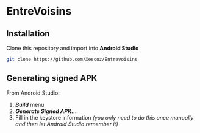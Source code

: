 # EntreVoisins

## Installation
Clone this repository and import into **Android Studio**
```bash
git clone https://github.com/Xescoz/Entrevoisins
```

## Generating signed APK
From Android Studio:
1. ***Build*** menu
2. ***Generate Signed APK...***
3. Fill in the keystore information *(you only need to do this once manually and then let Android Studio remember it)*


